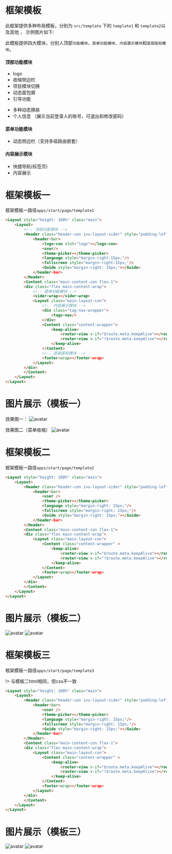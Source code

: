 #  
# 框架模板
此框架提供多种布局模板，分别为 `src/template` 下的 `template1` 和 `template2`以及其他 ， 示例图片如下: 

此模板提供四大模块，分别人顶部`功能模块`、`菜单功能模块`、`内容展示模块`和`底部版权模块`。

#### 顶部功能模块 
- logo
- 收缩侧边栏
- 项目模块切换
- 动态面包屑
- 引导功能
<!-- - 国际化多语言（包括 中文简体，中文繁休和英文） -->
- 多种动态换肤
- 个人信息 （展示当前登录人的账号，可退出和修改密码）

#### 菜单功能模块
- 动态侧边栏（支持多级路由嵌套）

#### 内容展示模块
- 快捷导航(标签页)
- 内容展示

# 框架模板一

框架模板一路径`apps/start/page/template1`

```html
<Layout style="height: 100%" class="main">
    <Layout>
        <!-- 顶部功能模块 -->
        <Header class="header-con ivu-layout-sider" style="padding-left:0px;">
            <header-bar>
                <logo-con slot="logo"></logo-con>
                <user/>
                <theme-picker></theme-picker>
                <language style="margin-right:15px;"/>
                <fullscreen style="margin-right:15px;"/>
                <Guide style="margin-right: 15px;"></Guide>
            </header-bar> 
        </Header>
        <Content class="main-content-con flex-1">
        <div class="flex main-content-wrap">
            <!-- 菜单功能模块 -->
            <sider-wrap></sider-wrap>
            <Layout class="main-layout-con">
                <!-- 内容展示模块 -->
                <div class="tag-nav-wrapper">
                    <tags-nav/> 
                </div>
                <Content class="content-wrapper">
                    <keep-alive>
                        <router-view v-if="$route.meta.keepAlive"></router-view>
                        <router-view v-if="!$route.meta.keepAlive"></router-view>
                    </keep-alive>
                </Content>
                <!-- 底部版权模块 -->
                <footer-wrap></footer-wrap>
            </Layout>
        </div>
        </Content>
    </Layout>
</Layout>
```




# 图片展示（模板一）
效果图一：
![avatar](../../image/template1.png)

效果图二（菜单收缩）
![avatar](../../image/template1-1.png)


# 框架模板二
框架模板一路径`apps/start/page/template2`
```html
<Layout style="height: 100%" class="main">
    <Layout>
        <Header class="header-con ivu-layout-sider" style="padding-left:0px;">
            <header-bar>
                <user />
                <theme-picker></theme-picker>
                <language style="margin-right: 15px;"/>
                <fullscreen style="margin-right: 15px;"/>
                <Guide style="margin-right: 15px;"></Guide>
            </header-bar>
        </Header>
        <Content class="main-content-con flex-1">
        <div class="flex main-content-wrap">
            <Layout class="main-layout-con">
                <Content class="content-wrapper" >
                    <keep-alive>
                        <router-view v-if="$route.meta.keepAlive"></router-view>
                        <router-view v-if="!$route.meta.keepAlive"></router-view>
                    </keep-alive>
                </Content>
                <footer-wrap></footer-wrap>
            </Layout>
        </div> 
        </Content>
    </Layout>
</Layout>
```

# 图片展示（模板二）
![avatar](../../image/template2.png)
![avatar](../../image/template3.png)


# 框架模板三 
框架模板一路径`apps/start/page/template3`

!> 与模板二html相同，但css不一致

```html
<Layout style="height: 100%" class="main">
    <Layout>
        <Header class="header-con ivu-layout-sider" style="padding-left:0px;">
            <header-bar>
                <user />
                <theme-picker></theme-picker>
                <language style="margin-right: 15px;"/>
                <fullscreen style="margin-right: 15px;"/>
                <Guide style="margin-right: 15px;"></Guide>
            </header-bar>
        </Header>
        <Content class="main-content-con flex-1">
        <div class="flex main-content-wrap">
            <Layout class="main-layout-con">
                <Content class="content-wrapper" >
                    <keep-alive>
                        <router-view v-if="$route.meta.keepAlive"></router-view>
                        <router-view v-if="!$route.meta.keepAlive"></router-view>
                    </keep-alive>
                </Content>
                <footer-wrap></footer-wrap>
            </Layout>
        </div> 
        </Content>
    </Layout>
</Layout>
```

# 图片展示（模板三）
![avatar](../../image/template4-2.png)
![avatar](../../image/template4-1.png)


